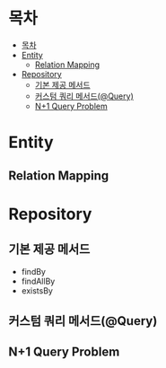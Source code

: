# 목차

- [목차](#목차)
- [Entity](#entity)
  - [Relation Mapping](#relation-mapping)
- [Repository](#repository)
  - [기본 제공 메서드](#기본-제공-메서드)
  - [커스텀 쿼리 메서드(@Query)](#커스텀-쿼리-메서드query)
  - [N+1 Query Problem](#n1-query-problem)



# Entity

## Relation Mapping



# Repository

## 기본 제공 메서드
- findBy
- findAllBy
- existsBy

## 커스텀 쿼리 메서드(@Query)


## N+1 Query Problem

